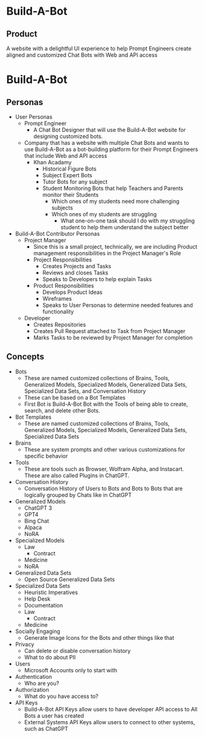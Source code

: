 # Build-A-Bot
## Product
A website with a delightful UI experience to help Prompt Engineers create aligned and customized Chat Bots with Web and API access
# Build-A-Bot
## Personas
- User Personas
  - Prompt Engineer
    - A Chat Bot Designer that will use the Build-A-Bot website for designing customized bots.
  - Company that has a website with multiple Chat Bots and wants to use Build-A-Bot as a bot-building platform for their Prompt Engineers that include Web and API access
    - Khan Acadamy
      - Historical Figure Bots
      - Subject Expert Bots
      - Tutor Bots for any subject
      - Student Monitoring Bots that help Teachers and Parents monitor their Students
        - Which ones of my students need more challenging subjects
        - Which ones of my students are struggling
          - What one-on-one task should I do with my struggling student to help them understand the subject better
- Build-A-Bot Contributor Personas
  - Project Manager
    - Since this is a small project, technically, we are including Product management responsibilities in the Project Manager's Role
    - Project Responsibilities
      - Creates Projects and Tasks
      - Reviews and closes Tasks
      - Speaks to Developers to help explain Tasks
    - Product Responsibilities 
      - Develops Product Ideas
      - Wireframes
      - Speaks to User Personas to determine needed features and functionality
  - Developer
    - Creates Repositories
    - Creates Pull Request attached to Task from Project Manager
    - Marks Tasks to be reviewed by Project Manager for completion
## Concepts
- Bots
  - These are named customized collections of Brains, Tools, Generalized Models, Specialized Models, Generalized Data Sets, Specialized Data Sets, and Conversation History
  - These can be based on a Bot Templates
  - First Bot is Build-A-Bot Bot with the Tools of being able to create, search, and delete other Bots.
- Bot Templates
  - These are named customized collections of Brains, Tools, Generalized Models, Specialized Models, Generalized Data Sets, Specialized Data Sets
- Brains
  - These are system prompts and other various customizations for specific behavior
- Tools
  - These are tools such as Browser, Wolfram Alpha, and Instacart.  These are also called Plugins in ChatGPT.
- Conversation History
  - Conversation History of Users to Bots and Bots to Bots that are logically grouped by Chats like in ChatGPT
- Generalized Models
  - ChatGPT 3
  - GPT4
  - Bing Chat
  - Alpaca
  - NoRA
- Specialized Models
  - Law
    - Contract
  - Medicine
  - NoRA
- Generalized Data Sets
  - Open Source Generalized Data Sets
- Specialized Data Sets
  - Heuristic Imperatives
  - Help Desk
  - Documentation
  - Law
    - Contract
  - Medicine
- Socially Engaging
  - Generate Image Icons for the Bots and other things like that
- Privacy
  - Can delete or disable conversation history
  - What to do about PII
- Users
  - Microsoft Accounts only to start with
- Authentication
  - Who are you?
- Authorization
  - What do you have access to?
- API Keys
  - Build-A-Bot API Keys allow users to have developer API access to All Bots a user has created
  - External Systems API Keys allow users to connect to other systems, such as ChatGPT
